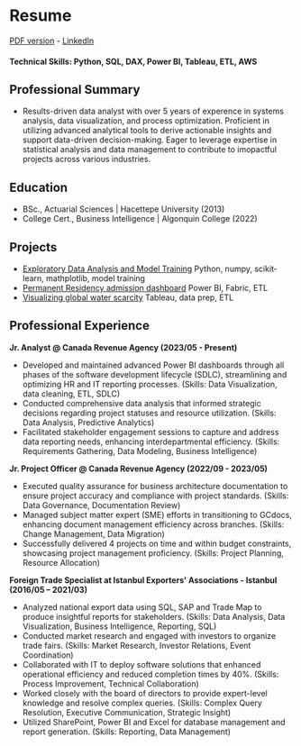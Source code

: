 # Resume
[PDF version](https://drive.google.com/file/d/10pe_m4adM5rk-1R87SPalpk434uWGc55/view) - [LinkedIn](https://www.linkedin.com/in/gorkemb/)
#### Technical Skills: Python, SQL, DAX, Power BI, Tableau, ETL, AWS

## Professional Summary
- Results-driven data analyst with over 5 years of experence in systems analysis, data visualization, and process optimization. Proficient in utilizing advanced analytical tools to derive actionable insights and support data-driven decision-making. Eager to leverage expertise in statistical analysis and data management to contribute to imopactful projects across various industries.

## Education
- BSc., Actuarial Sciences | Hacettepe University (2013)
- College Cert., Business Intelligence | Algonquin College (2022)

## Projects
- [Exploratory Data Analysis and Model Training](https://github.com/LegateG/expdataanalysis) Python, numpy, scikit-learn, mathplotlib, model training 
- [Permanent Residency admission dashboard](https://app.fabric.microsoft.com/view?r=eyJrIjoiOWU0NGQ5ODQtYmE2NC00NzgwLTllYjEtYzQyNzI4YWQ1OGU0IiwidCI6IjdjMDFkZWNlLTcwNzUtNGM3OC04MWE0LWMyMGEyODYxMzlkZSIsImMiOjF9) Power BI, Fabric, ETL 
- [Visualizing global water scarcity](https://public.tableau.com/app/profile/gorkem.bayar/viz/WaterScarcityAroundtheGlobe/Story) Tableau, data prep, ETL 

## Professional Experience
**Jr. Analyst @ Canada Revenue Agency (2023/05 - Present)**
- Developed and maintained advanced Power BI dashboards through all phases of the software development lifecycle (SDLC), streamlining and optimizing HR and IT reporting processes. (Skills: Data Visualization, data cleaning, ETL, SDLC)
- Conducted comprehensive data analysis that informed strategic decisions regarding project statuses and resource utilization. (Skills: Data Analysis, Predictive Analytics)
- Facilitated stakeholder engagement sessions to capture and address data reporting needs, enhancing interdepartmental efficiency. (Skills: Requirements Gathering, Data Modeling, Business Intelligence)

**Jr. Project Officer @ Canada Revenue Agency (2022/09 - 2023/05)** 
- Executed quality assurance for business architecture documentation to ensure project accuracy and compliance with project standards. (Skills: Data Governance, Documentation Review)
- Managed subject matter expert (SME) efforts in transitioning to GCdocs, enhancing document management efficiency across branches. (Skills: Change Management, Data Migration)
- Successfully delivered 4 projects on time and within budget constraints, showcasing project management proficiency. (Skills: Project Planning, Resource Allocation)

**Foreign Trade Specialist at Istanbul Exporters' Associations - Istanbul (2016/05 – 2021/03)**
- Analyzed national export data using SQL, SAP and Trade Map to produce insightful reports for stakeholders. (Skills: Data Analysis, Data Visualization, Business Intelligence, Reporting, SQL)
- Conducted market research and engaged with investors to organize trade fairs. (Skills: Market Research, Investor Relations, Event Coordination)
- Collaborated with IT to deploy software solutions that enhanced operational efficiency and reduced completion times by 40%. (Skills: Process Improvement, Technical Collaboration)
- Worked closely with the board of directors to provide expert-level knowledge and resolve complex queries. (Skills: Complex Query Resolution, Executive Communication, Strategic Insight)
- Utilized SharePoint, Power BI and Excel for database management and report generation. (Skills: Reporting, Data Management)